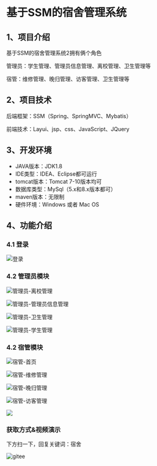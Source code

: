 # 基于SSM的宿舍管理系统



## 1、项目介绍

基于SSM的宿舍管理系统2拥有俩个角色

管理员：学生管理、管理员信息管理、离校管理、卫生管理等

宿管：维修管理、晚归管理、访客管理、卫生管理等


## 2、项目技术

后端框架：SSM（Spring、SpringMVC、Mybatis）

前端技术：Layui、jsp、css、JavaScript、JQuery

## 3、开发环境

- JAVA版本：JDK1.8
- IDE类型：IDEA、Eclipse都可运行
- tomcat版本：Tomcat 7-10版本均可
- 数据库类型：MySql（5.x和8.x版本都可） 
- maven版本：无限制
- 硬件环境：Windows 或者 Mac OS


## 4、功能介绍

### 4.1 登录

![登录](https://project-images-1256969109.cos.ap-chongqing.myqcloud.com/Typora-Images/202207302011691.jpg)

### 4.2 管理员模块

![管理员-离校管理](https://project-images-1256969109.cos.ap-chongqing.myqcloud.com/Typora-Images/202207302012760.jpg)

![管理员-管理员信息管理](https://project-images-1256969109.cos.ap-chongqing.myqcloud.com/Typora-Images/202207302012309.jpg)

![管理员-卫生管理](https://project-images-1256969109.cos.ap-chongqing.myqcloud.com/Typora-Images/202207302012309.jpg)

![管理员-学生管理](https://project-images-1256969109.cos.ap-chongqing.myqcloud.com/Typora-Images/202207302013415.jpg)

### 4.2 宿管模块

![宿管-首页](https://project-images-1256969109.cos.ap-chongqing.myqcloud.com/Typora-Images/202207302013361.jpg)

![宿管-维修管理](https://project-images-1256969109.cos.ap-chongqing.myqcloud.com/Typora-Images/202207302013794.jpg)

![宿管-晚归管理](https://project-images-1256969109.cos.ap-chongqing.myqcloud.com/Typora-Images/202207302013700.jpg)

![宿管-访客管理](https://project-images-1256969109.cos.ap-chongqing.myqcloud.com/Typora-Images/202207302013656.jpg)

![](https://project-images-1256969109.cos.ap-chongqing.myqcloud.com/Typora-Images/202207302013451.jpeg)


### 获取方式&视频演示

下方扫一下，回复关键词：宿舍

![gitee](https://project-images-1256969109.cos.ap-chongqing.myqcloud.com/Typora-Images/202309291447341.png)
